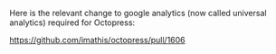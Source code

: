 Here is the relevant change to google analytics (now called universal analytics) required for Octopress:

https://github.com/imathis/octopress/pull/1606
